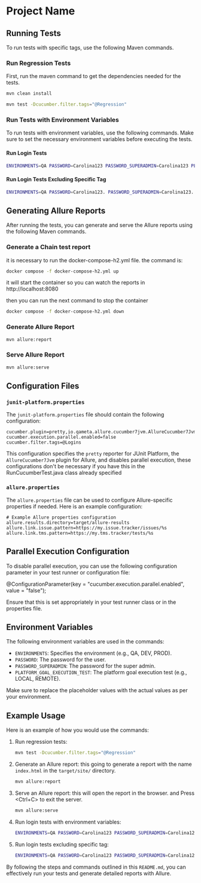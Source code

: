 # Project Name

## Running Tests

To run tests with specific tags, use the following Maven commands.

### Run Regression Tests

First, run the maven command to get the dependencies needed for the tests.

```sh
mvn clean install
```

```sh
mvn test -Dcucumber.filter.tags="@Regression"
```

### Run Tests with Environment Variables

To run tests with environment variables, use the following commands. Make sure to set the necessary environment
variables before executing the tests.

#### Run Login Tests

```sh
ENVIRONMENTS=QA PASSWORD=Carolina123 PASSWORD_SUPERADMIN=Carolina123 PLATFORM_GOAL_EXECUTION_TEST=LOCAL mvn test -Dcucumber.filter.tags="@Logins"
```

#### Run Login Tests Excluding Specific Tag

```sh
ENVIRONMENTS=QA PASSWORD=Carolina123. PASSWORD_SUPERADMIN=Carolina123. PLATFORM_GOAL_EXECUTION_TEST=LOCAL mvn test -Dcucumber.filter.tags="@Logins and not @RunThisTag"
```

## Generating Allure Reports

After running the tests, you can generate and serve the Allure reports using the following Maven commands.

### Generate a Chain test report

it is necessary to run the docker-compose-h2.yml file.
the command is:
```sh
docker compose -f docker-compose-h2.yml up
```
it will start the container
so you can watch the reports in http://localhost:8080

then you can run the next command to stop the container

```sh
docker compose -f docker-compose-h2.yml down
```

### Generate Allure Report

```sh
mvn allure:report
```

### Serve Allure Report

```sh
mvn allure:serve
```

## Configuration Files

### `junit-platform.properties`

The `junit-platform.properties` file should contain the following configuration:

```properties
cucumber.plugin=pretty,io.qameta.allure.cucumber7jvm.AllureCucumber7Jvm
cucumber.execution.parallel.enabled=false
cucumber.filter.tags=@Logins
```

This configuration specifies the `pretty` reporter for JUnit Platform, the `AllureCucumber7Jvm` plugin for Allure,
and disables parallel execution,
these configurations don't be necessary if you have this in the RunCucumberTest.java class already specified

### `allure.properties`

The `allure.properties` file can be used to configure Allure-specific properties if needed. Here is an example
configuration:

```properties
# Example Allure properties configuration
allure.results.directory=target/allure-results
allure.link.issue.pattern=https://my.issue.tracker/issues/%s
allure.link.tms.pattern=https://my.tms.tracker/tests/%s
```

## Parallel Execution Configuration

To disable parallel execution, you can use the following configuration parameter in your test runner or configuration
file:

@ConfigurationParameter(key = "cucumber.execution.parallel.enabled", value = "false");

Ensure that this is set appropriately in your test runner class or in the properties file.

## Environment Variables

The following environment variables are used in the commands:

- `ENVIRONMENTS`: Specifies the environment (e.g., QA, DEV, PROD).
- `PASSWORD`: The password for the user.
- `PASSWORD_SUPERADMIN`: The password for the super admin.
- `PLATFORM_GOAL_EXECUTION_TEST`: The platform goal execution test (e.g., LOCAL, REMOTE).

Make sure to replace the placeholder values with the actual values as per your environment.

## Example Usage

Here is an example of how you would use the commands:

1. Run regression tests:
   ```sh
   mvn test -Dcucumber.filter.tags="@Regression"
   ```

2. Generate an Allure report: this going to generate a report with the name `index.html` in the `target/site/`
   directory.
   ```sh
   mvn allure:report
   ```

3. Serve an Allure report: this will open the report in the browser. and Press <Ctrl+C> to exit the server.
   ```sh
   mvn allure:serve
   ```

4. Run login tests with environment variables:
   ```sh
   ENVIRONMENTS=QA PASSWORD=Carolina123 PASSWORD_SUPERADMIN=Carolina123 PLATFORM_GOAL_EXECUTION_TEST=LOCAL mvn test -Dcucumber.filter.tags="@Logins"
   ```

5. Run login tests excluding specific tag:
   ```sh
   ENVIRONMENTS=QA PASSWORD=Carolina123 PASSWORD_SUPERADMIN=Carolina123 PLATFORM_GOAL_EXECUTION_TEST=LOCAL mvn test -Dcucumber.filter.tags="@Logins and not @RunThisTag"
   ```

By following the steps and commands outlined in this `README.md`, you can effectively run your tests and generate
detailed reports with Allure.
